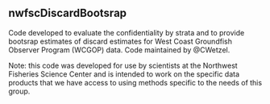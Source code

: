## nwfscDiscardBootsrap
Code developed to evaluate the confidentiality by strata and to provide bootsrap estimates of discard estimates for West Coast Groundfish Observer Program (WCGOP) data.
Code maintained by @CWetzel.

Note: this code was developed for use by scientists at the Northwest Fisheries Science Center and is intended to work on the specific data products that we have access to using methods specific to the needs of this group. 


